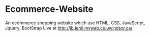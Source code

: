 # Ecommerce-Website
An ecommerce shopping website which use HTML, CSS, JavaScript, Jquery, BootStrap
Live at http://jb.jenil.myweb.cs.uwindsor.ca/ 
